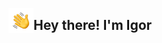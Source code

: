 <img alt="Night Coding" src="./assets/Hand%20Wave.gif" width='40' align="left"/><h2>Hey there! I'm Igor</h2>

<!-- ## 👋 &nbsp;Hey there! I'm Igor -->

<!--
**JokerHD1/JokerHD1** is a ✨ _special_ ✨ repository because its `README.md` (this file) appears on your GitHub profile.

Here are some ideas to get you started:

- 🔭 I’m currently working on ...
- 🌱 I’m currently learning ...
- 👯 I’m looking to collaborate on ...
- 🤔 I’m looking for help with ...
- 💬 Ask me about ...
- 📫 How to reach me: ...
- 😄 Pronouns: ...
- ⚡ Fun fact: ...
-->
